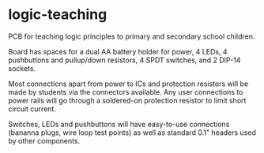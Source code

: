 # logic-teaching
PCB for teaching logic principles to primary and secondary school children.

Board has spaces for a dual AA battery holder for power, 4 LEDs, 4 pushbuttons and pullup/down resistors, 4 SPDT switches, and 2 DIP-14 sockets.

Most connections apart from power to ICs and protection resistors will be made by students via the connectors available. Any user connections to power rails will go through a soldered-on protection resistor to limit short circuit current.

Switches, LEDs and pushbuttons will have easy-to-use connections (bananna plugs, wire loop test points) as well as standard 0.1" headers used by other components.
